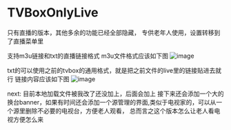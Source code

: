 # TVBoxOnlyLive
只有直播的版本，其他多余的功能已经全部隐藏， 专供老年人使用，设置转移到了直播菜单里

支持m3u链接和txt的直播链接格式
m3u文件格式应该如下图
![image](https://github.com/lsjspl/TVBoxOnlyLive/assets/2315298/f1b11e1f-07a2-4a3d-9c34-c8bef37e12f5)

txt的可以使用之前的tvbox的通用格式，就是把之前文件的live里的链接贴进去就行
链接内容应该如下图
![image](https://github.com/lsjspl/TVBoxOnlyLive/assets/2315298/712f8b0f-5eda-4c1b-b633-be891d63ff47)


next:
目前本地加载文件被我改了还没加上，后面会加上
接下来还会添加一个大的换台banner，如果有时间还会添加一个源管理的界面,类似于电视家的，可以从一个源里删除不必要的电视台，方便老人观看，
总而言之这个版本怎么让老人看电视方便怎么来
